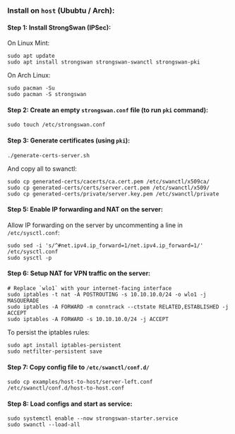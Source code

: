 ### Install on `host` (Ububtu / Arch):

#### Step 1: Install StrongSwan (IPSec):
On Linux Mint:
```
sudo apt update
sudo apt install strongswan strongswan-swanctl strongswan-pki
```

On Arch Linux:
```
sudo pacman -Su
sudo pacman -S strongswan
```

#### Step 2: Create an empty `strongswan.conf` file (to run `pki` command):
```
sudo touch /etc/strongswan.conf
```

#### Step 3: Generate certificates (using `pki`):
```
./generate-certs-server.sh
```

And copy all to swanctl:
```
sudo cp generated-certs/cacerts/ca.cert.pem /etc/swanctl/x509ca/
sudo cp generated-certs/certs/server.cert.pem /etc/swanctl/x509/
sudo cp generated-certs/private/server.key.pem /etc/swanctl/private
```

#### Step 5: Enable IP forwarding and NAT on the server:
Allow IP forwarding on the server by uncommenting a line in `/etc/sysctl.conf`:
```
sudo sed -i 's/^#net.ipv4.ip_forward=1/net.ipv4.ip_forward=1/' /etc/sysctl.conf
sudo sysctl -p
```

#### Step 6: Setup NAT for VPN traffic on the server:
```
# Replace `wlo1` with your internet-facing interface
sudo iptables -t nat -A POSTROUTING -s 10.10.10.0/24 -o wlo1 -j MASQUERADE
sudo iptables -A FORWARD -m conntrack --ctstate RELATED,ESTABLISHED -j ACCEPT
sudo iptables -A FORWARD -s 10.10.10.0/24 -j ACCEPT
```

To persist the iptables rules:
```
sudo apt install iptables-persistent
sudo netfilter-persistent save
```

#### Step 7: Copy config file to `/etc/swanctl/conf.d/`
```
sudo cp examples/host-to-host/server-left.conf /etc/swanctl/conf.d/host-to-host.conf
```

#### Step 8: Load configs and start as service:
```
sudo systemctl enable --now strongswan-starter.service
sudo swanctl --load-all
```